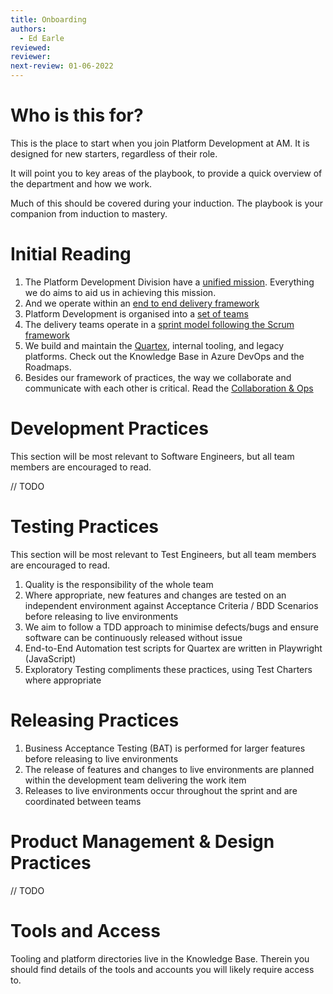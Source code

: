 ```yaml
---
title: Onboarding
authors: 
  - Ed Earle
reviewed: 
reviewer:
next-review: 01-06-2022
---
```


# Who is this for?
This is the place to start when you join Platform Development at AM. It is designed for new starters, regardless of their role.

It will point you to key areas of the playbook, to provide a quick overview of the department and how we work.

Much of this should be covered during your induction. The playbook is your companion from induction to mastery.

# Initial Reading

1. The Platform Development Division have a [unified mission](/1.-Welcome/Mission). Everything we do aims to aid us in achieving this mission.
1. And we operate within an [end to end delivery framework](/2.-Delivery-Framework/)
1. Platform Development is organised into a [set of teams](/3.-Sprints-&-Teams/Team-Structure)
1. The delivery teams operate in a [sprint model following the Scrum framework](/3.-Sprints-&-Teams/)
1. We build and maintain the [Quartex](https://www.quartexcollections.com/), internal tooling, and legacy platforms. Check out the Knowledge Base in Azure DevOps and the Roadmaps.
1. Besides our framework of practices, the way we collaborate and communicate with each other is critical. Read the  [Collaboration & Ops](/)

# Development Practices
This section will be most relevant to Software Engineers, but all team members are encouraged to read.

// TODO

# Testing Practices
This section will be most relevant to Test Engineers, but all team members are encouraged to read.

1. Quality is the responsibility of the whole team
1. Where appropriate, new features and changes are tested on an independent environment against Acceptance Criteria / BDD Scenarios before releasing to live environments
1. We aim to follow a TDD approach to minimise defects/bugs and ensure software can be continuously released without issue
1. End-to-End Automation test scripts for Quartex are written in Playwright (JavaScript)
1. Exploratory Testing compliments these practices, using Test Charters where appropriate

# Releasing Practices
1. Business Acceptance Testing (BAT) is performed for larger features before releasing to live environments
1. The release of features and changes to live environments are planned within the development team delivering the work item
1. Releases to live environments occur throughout the sprint and are coordinated between teams

# Product Management & Design Practices
// TODO

# Tools and Access
Tooling and platform directories live in the Knowledge Base. Therein you should find details of the tools and accounts you will likely require access to.
